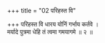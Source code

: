 +++
title = "02 परिहस्त वि"

+++
परिहस्त वि धारय योनिं गर्भाय कर्तवे ।  
मर्यादे पुत्रमा धेहि तं त्वमा गमयागमे ॥ २ ॥